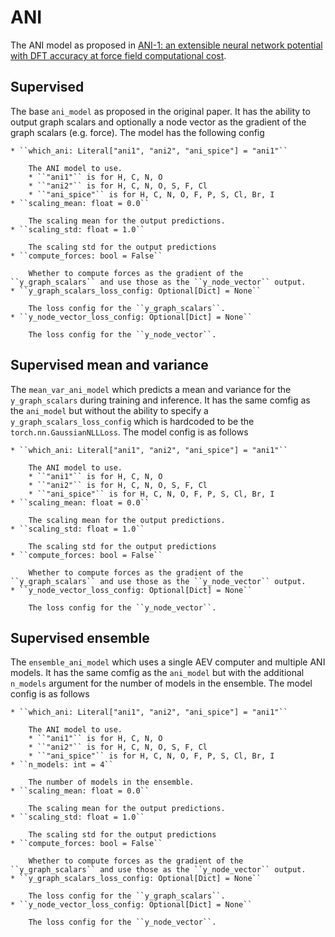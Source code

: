 # ANI

The ANI model as proposed in [ANI-1: an extensible neural network potential with DFT accuracy at force field
computational cost](https://pubs.rsc.org/en/content/articlelanding/2017/sc/c6sc05720a).

## Supervised

The base ``ani_model`` as proposed in the original paper. It has the ability to output graph scalars and optionally
a node vector as the gradient of the graph scalars (e.g. force). The model has the following config

```{toggle}
* ``which_ani: Literal["ani1", "ani2", "ani_spice"] = "ani1"``

    The ANI model to use.
    * ``"ani1"`` is for H, C, N, O
    * ``"ani2"`` is for H, C, N, O, S, F, Cl
    * ``"ani_spice"`` is for H, C, N, O, F, P, S, Cl, Br, I
* ``scaling_mean: float = 0.0``

    The scaling mean for the output predictions.
* ``scaling_std: float = 1.0``

    The scaling std for the output predictions
* ``compute_forces: bool = False``

    Whether to compute forces as the gradient of the ``y_graph_scalars`` and use those as the ``y_node_vector`` output.
* ``y_graph_scalars_loss_config: Optional[Dict] = None``

    The loss config for the ``y_graph_scalars``.
* ``y_node_vector_loss_config: Optional[Dict] = None``

    The loss config for the ``y_node_vector``.
```

## Supervised mean and variance

The ``mean_var_ani_model`` which predicts a mean and variance for the ``y_graph_scalars`` during training and inference.
It has the same comfig as the ``ani_model`` but without the ability to specify a ``y_graph_scalars_loss_config`` which is
hardcoded to be the ``torch.nn.GaussianNLLLoss``. The model config is as follows

```{toggle}
* ``which_ani: Literal["ani1", "ani2", "ani_spice"] = "ani1"``

    The ANI model to use.
    * ``"ani1"`` is for H, C, N, O
    * ``"ani2"`` is for H, C, N, O, S, F, Cl
    * ``"ani_spice"`` is for H, C, N, O, F, P, S, Cl, Br, I
* ``scaling_mean: float = 0.0``

    The scaling mean for the output predictions.
* ``scaling_std: float = 1.0``

    The scaling std for the output predictions
* ``compute_forces: bool = False``

    Whether to compute forces as the gradient of the ``y_graph_scalars`` and use those as the ``y_node_vector`` output.
* ``y_node_vector_loss_config: Optional[Dict] = None``

    The loss config for the ``y_node_vector``.
```

## Supervised ensemble

The ``ensemble_ani_model`` which uses a single AEV computer and multiple ANI models. It has the same comfig as the ``ani_model``
but with the additional ``n_models`` argument for the number of models in the ensemble. The model config is as follows

```{toggle}
* ``which_ani: Literal["ani1", "ani2", "ani_spice"] = "ani1"``

    The ANI model to use.
    * ``"ani1"`` is for H, C, N, O
    * ``"ani2"`` is for H, C, N, O, S, F, Cl
    * ``"ani_spice"`` is for H, C, N, O, F, P, S, Cl, Br, I
* ``n_models: int = 4``

    The number of models in the ensemble.
* ``scaling_mean: float = 0.0``

    The scaling mean for the output predictions.
* ``scaling_std: float = 1.0``

    The scaling std for the output predictions
* ``compute_forces: bool = False``

    Whether to compute forces as the gradient of the ``y_graph_scalars`` and use those as the ``y_node_vector`` output.
* ``y_graph_scalars_loss_config: Optional[Dict] = None``

    The loss config for the ``y_graph_scalars``.
* ``y_node_vector_loss_config: Optional[Dict] = None``

    The loss config for the ``y_node_vector``.
```
